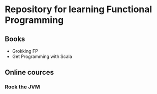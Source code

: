 # Repository for learning Functional Programming

## Books
- Grokking FP
- Get Programming with Scala

## Online cources
### Rock the JVM